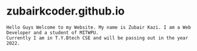 # zubairkcoder.github.io
    Hello Guys Welcome to my Website. My name is Zubair Kazi. I am a Web Developer and a student of MITWPU.
    Currently I am in T.Y.Btech CSE and will be passing out in the year 2022.
    


